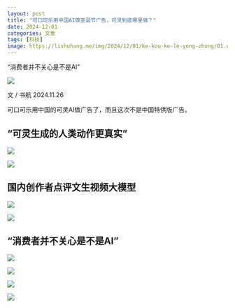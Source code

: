 ```yaml
---
layout: post
title: "可口可乐用中国AI做圣诞节广告，可灵到底哪里强？"
date: 2024-12-01
categories: 文章
tags: [科技]
image: https://lishuhang.me/img/2024/12/01/ke-kou-ke-le-yong-zhong/01.webp
---
```


“消费者并不关心是不是AI”

![](https://lishuhang.me/img/2024/12/01/ke-kou-ke-le-yong-zhong/01.webp)

文 / 书航 2024.11.26

可口可乐用中国的可灵AI做广告了，而且这次不是中国特供版广告。

## “可灵生成的人类动作更真实”

![](https://lishuhang.me/img/2024/12/01/ke-kou-ke-le-yong-zhong/02.png)

![](https://lishuhang.me/img/2024/12/01/ke-kou-ke-le-yong-zhong/03.png)

## 国内创作者点评文生视频大模型

![](https://lishuhang.me/img/2024/12/01/ke-kou-ke-le-yong-zhong/04.png)

![](https://lishuhang.me/img/2024/12/01/ke-kou-ke-le-yong-zhong/05.png)

## “消费者并不关心是不是AI”

![](https://lishuhang.me/img/2024/12/01/ke-kou-ke-le-yong-zhong/06.png)

![](https://lishuhang.me/img/2024/12/01/ke-kou-ke-le-yong-zhong/07.png)

![](https://lishuhang.me/img/2024/12/01/ke-kou-ke-le-yong-zhong/08.png)

![](https://lishuhang.me/img/2024/12/01/ke-kou-ke-le-yong-zhong/09.png)